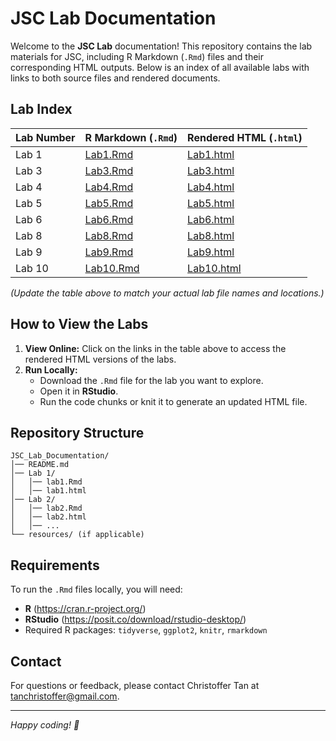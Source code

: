 # JSC Lab Documentation

Welcome to the **JSC Lab** documentation! This repository contains the lab materials for JSC, including R Markdown (`.Rmd`) files and their corresponding HTML outputs. Below is an index of all available labs with links to both source files and rendered documents.

## Lab Index

| Lab Number | R Markdown (`.Rmd`) | Rendered HTML (`.html`) |
|------------|---------------------|-------------------------|
| Lab 1 | [Lab1.Rmd](Lab%201/lab01-hello-R.Rmd) | [Lab1.html](Lab%201/lab01-hello-R.html) |
| Lab 3 | [Lab3.Rmd](labs/Lab3.Rmd) | [Lab3.html](labs/Lab3.html) |
| Lab 4 | [Lab4.Rmd](Lab%204/04-lab-dataviz.Rmd) | [Lab4.html](Lab%204/04-lab-dataviz.html) |
| Lab 5 | [Lab5.Rmd](Lab%205/lab05-wrangling-gam.Rmd) | [Lab5.html](Lab%205/lab05-wrangling-gam.html) |
| Lab 6 | [Lab6.Rmd](Lab%206/06-lab.Rmd) | [Lab6.html](Lab%206/06-lab.html) |
| Lab 8 | [Lab8.Rmd](Lab%208/08lab-text-mining.Rmd) | [Lab8.html](Lab%208/08lab-text-mining.html) |
| Lab 9 | [Lab9.Rmd](Lab%209/lab09-hpc.Rmd) | [Lab9.html](Lab%209/lab09-hpc.html) |
| Lab 10 | [Lab10.Rmd](Lab%2010/lab10-ml.Rmd) | [Lab10.html](Lab%2010/lab10-ml.html) |

*(Update the table above to match your actual lab file names and locations.)*

## How to View the Labs

1. **View Online:** Click on the links in the table above to access the rendered HTML versions of the labs.
2. **Run Locally:**
   - Download the `.Rmd` file for the lab you want to explore.
   - Open it in **RStudio**.
   - Run the code chunks or knit it to generate an updated HTML file.

## Repository Structure

```
JSC_Lab_Documentation/
│── README.md
│── Lab 1/
│   │── lab1.Rmd
│   │── lab1.html
│── Lab 2/
│   │── lab2.Rmd
│   │── lab2.html
│   │── ...
└── resources/ (if applicable)
```

## Requirements
To run the `.Rmd` files locally, you will need:
- **R** (https://cran.r-project.org/)
- **RStudio** (https://posit.co/download/rstudio-desktop/)
- Required R packages: `tidyverse`, `ggplot2`, `knitr`, `rmarkdown`

## Contact
For questions or feedback, please contact Christoffer Tan at tanchristoffer@gmail.com.

---
*Happy coding! 🎯*
